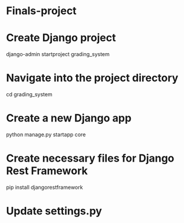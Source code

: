 # Finals-project


# Create Django project
django-admin startproject grading_system

# Navigate into the project directory
cd grading_system

# Create a new Django app
python manage.py startapp core

# Create necessary files for Django Rest Framework
pip install djangorestframework

# Update settings.py